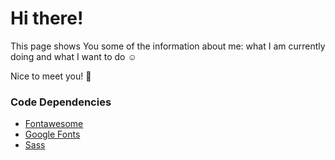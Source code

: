 # Hi there!

This page shows You some of the information about me: what I am currently doing and what I want to do :relaxed:

Nice to meet you! :wave:


### Code Dependencies

* [Fontawesome](https://fontawesome.com/?from=io)
* [Google Fonts](https://fonts.google.com/)
* [Sass](https://sass-lang.com/)